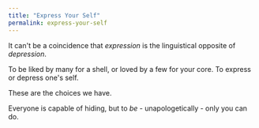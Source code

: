 ```yaml
---
title: "Express Your Self"
permalink: express-your-self
---
```


It can't be a coincidence that *expression* is the linguistical opposite of *depression*.

To be liked by many for a shell, or loved by a few for your core.
To express or depress one's self.

These are the choices we have.

Everyone is capable of hiding, but to *be* - unapologetically - only you can do.
